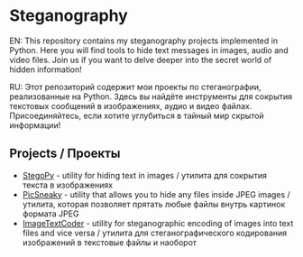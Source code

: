 # Steganography

EN: This repository contains my steganography projects implemented in Python. Here you will find tools to hide text messages in images, audio and video files. Join us if you want to delve deeper into the secret world of hidden information!

RU: Этот репозиторий содержит мои проекты по стеганографии, реализованные на Python. Здесь вы найдёте инструменты для сокрытия текстовых сообщений в изображениях, аудио и видео файлах. Присоединяйтесь, если хотите углубиться в тайный мир скрытой информации!

## Projects / Проекты
- [StegoPy](https://github.com/consul-k/Steganography/tree/main/StegoPy) - utility for hiding text in images / утилита для сокрытия текста в изображениях
- [PicSneaky](https://github.com/consul-k/Steganography/tree/main/PicSneaky) - utility that allows you to hide any files inside JPEG images / утилита, которая позволяет прятать любые файлы внутрь картинок формата JPEG
- [ImageTextCoder](https://github.com/consul-k/Steganography/tree/main/ImageTextCoder) - utility for steganographic encoding of images into text files and vice versa / утилита для стеганографического кодирования изображений в текстовые файлы и наоборот
